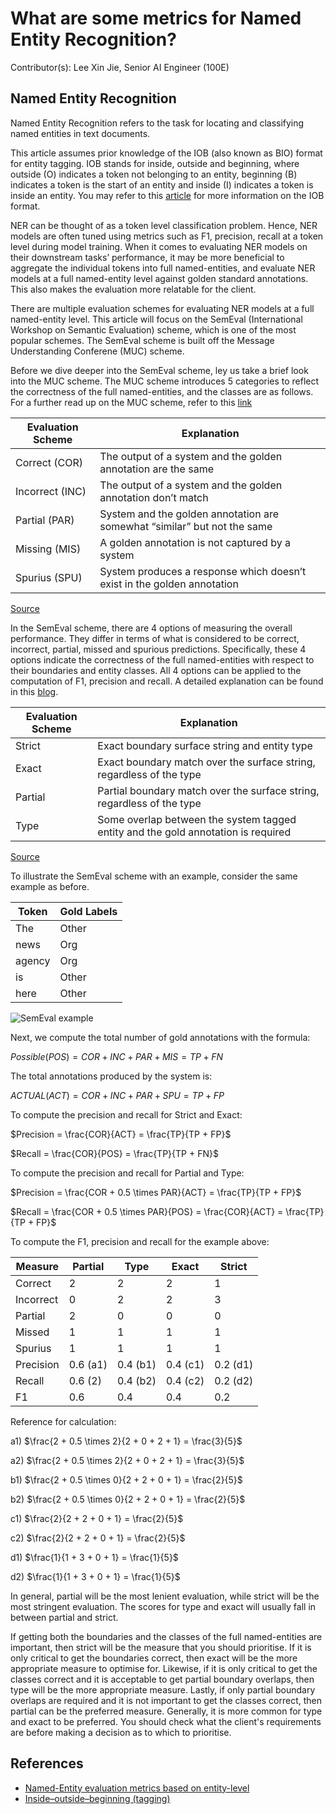 # What are some metrics for Named Entity Recognition?

Contributor(s): Lee Xin Jie, Senior AI Engineer (100E)

## Named Entity Recognition
Named Entity Recognition refers to the task for locating and classifying named entities in text documents. 

This article assumes prior knowledge of the IOB (also known as BIO) format for entity tagging. IOB stands for inside, outside and beginning, where outside (O) indicates a token not belonging to an entity, beginning (B) indicates a token is the start of an entity and inside (I) indicates a token is inside an entity. You may refer to this [article](https://en.wikipedia.org/wiki/Inside–outside–beginning_(tagging)) for more information on the IOB format.

NER can be thought of as a token level classification problem. Hence, NER models are often tuned using metrics such as F1, precision, recall at a token level during model training. When it comes to evaluating NER models on their downstream tasks’ performance, it may be more beneficial to aggregate the individual tokens into full named-entities, and evaluate NER models at a full named-entity level against golden standard annotations. This also makes the evaluation more relatable for the client.

There are multiple evaluation schemes for evaluating NER models at a full named-entity level. This article will focus on the SemEval (International Workshop on Semantic Evaluation) scheme, which is one of the most popular schemes. The SemEval scheme is built off the Message Understanding Conferene (MUC) scheme.

Before we dive deeper into the SemEval scheme, ley us take a brief look into the MUC scheme. The MUC scheme introduces 5 categories to reflect the correctness of the full named-entities, and the classes are as follows. For a further read up on the MUC scheme, refer to this [link](https://aclanthology.org/M93-1007/)

| Evaluation Scheme | Explanation |
|-------------------|-------------|
| Correct (COR) | The output of a system and the golden annotation are the same |
| Incorrect (INC) | The output of a system and the golden annotation don’t match |
| Partial (PAR) | System and the golden annotation are somewhat “similar” but not the same |
| Missing (MIS) | A golden annotation is not captured by a system |
| Spurius (SPU) | System produces a response which doesn’t exist in the golden annotation |
[Source](https://www.davidsbatista.net/blog/2018/05/09/Named_Entity_Evaluation/)

In the SemEval scheme, there are 4 options of measuring the overall performance. They differ in terms of what is considered to be correct, incorrect, partial, missed and spurious predictions. Specifically, these 4 options indicate the correctness of the full named-entities with respect to their boundaries and entity classes. All 4 options can be applied to the computation of F1, precision and recall. A detailed explanation can be found in this [blog](https://www.davidsbatista.net/blog/2018/05/09/Named_Entity_Evaluation/). 

| Evaluation Scheme | Explanation |
|-------------------|-------------|
| Strict | Exact boundary surface string and entity type |
| Exact | Exact boundary match over the surface string, regardless of the type |
| Partial | Partial boundary match over the surface string, regardless of the type |
| Type | Some overlap between the system tagged entity and the gold annotation is required |
[Source](https://www.davidsbatista.net/blog/2018/05/09/Named_Entity_Evaluation/)

To illustrate the SemEval scheme with an example, consider the same example as before.

| Token | Gold Labels |
|-------|-------------|
| The | Other |
| news | Org |
| agency | Org |
| is | Other |
| here | Other |

![SemEval example](../assets/images/diagrams/semeval-example.png)

Next, we compute the total number of gold annotations with the formula:

$Possible (POS) = COR + INC + PAR + MIS = TP + FN$

The total annotations produced by the system is:

$ACTUAL (ACT) = COR + INC + PAR + SPU = TP + FP$

To compute the precision and recall for Strict and Exact:

$Precision = \frac{COR}{ACT} = \frac{TP}{TP + FP}$

$Recall = \frac{COR}{POS} = \frac{TP}{TP + FN}$

To compute the precision and recall for Partial and Type:

$Precision = \frac{COR + 0.5 \times PAR}{ACT} = \frac{TP}{TP + FP}$

$Recall = \frac{COR + 0.5 \times PAR}{POS} =  \frac{COR}{ACT} = \frac{TP}{TP + FP}$

To compute the F1, precision and recall for the example above:

| Measure | Partial | Type | Exact | Strict |
|---------|---------|------|-------|--------|
| Correct | 2 | 2 | 2 | 1 |
| Incorrect | 0 | 2 | 2 | 3 |
| Partial | 2 | 0 | 0 | 0 |
| Missed | 1 | 1 | 1 | 1 |
| Spurius | 1 | 1 | 1 | 1 |
| Precision | 0.6 (a1) | 0.4 (b1) | 0.4 (c1) | 0.2 (d1) |
| Recall | 0.6 (2) | 0.4 (b2) | 0.4 (c2) | 0.2 (d2) |
| F1 | 0.6 | 0.4 | 0.4 | 0.2 |

Reference for calculation:

a1) $\frac{2 + 0.5 \times 2}{2 + 0 + 2 + 1} = \frac{3}{5}$

a2) $\frac{2 + 0.5 \times 2}{2 + 0 + 2 + 1} = \frac{3}{5}$

b1) $\frac{2 + 0.5 \times 0}{2 + 2 + 0 + 1} = \frac{2}{5}$

b2) $\frac{2 + 0.5 \times 0}{2 + 2 + 0 + 1} = \frac{2}{5}$

c1) $\frac{2}{2 + 2 + 0 + 1} = \frac{2}{5}$

c2) $\frac{2}{2 + 2 + 0 + 1} = \frac{2}{5}$

d1) $\frac{1}{1 + 3 + 0 + 1} = \frac{1}{5}$

d2) $\frac{1}{1 + 3 + 0 + 1} = \frac{1}{5}$

In general, partial will be the most lenient evaluation, while strict will be the most stringent evaluation. The scores for type and exact will usually fall in between partial and strict. 

If getting both the boundaries and the classes of the full named-entities are important, then strict will be the measure that you should prioritise. If it is only critical to get the boundaries correct, then exact will be the more appropriate measure to optimise for. Likewise, if it is only critical to get the classes correct and it is acceptable to get partial boundary overlaps, then type will be the more appropriate measure. Lastly, if only partial boundary overlaps are required and it is not important to get the classes correct, then partial can be the preferred measure. Generally, it is more common for type and exact to be preferred. You should check what the client's requirements are before making a decision as to which to prioritise.

## References
- [Named-Entity evaluation metrics based on entity-level](https://www.davidsbatista.net/blog/2018/05/09/Named_Entity_Evaluation/)
- [Inside–outside–beginning (tagging)](https://en.wikipedia.org/wiki/Inside–outside–beginning_(tagging))